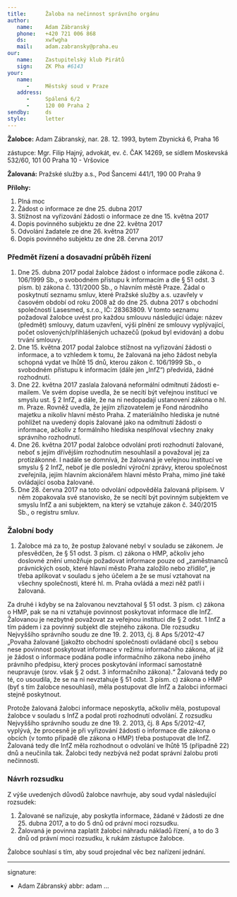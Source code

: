 ```yaml
---
title:      Žaloba na nečinnost správního orgánu
author:
   name:    Adam Zábranský
   phone:   +420 721 006 868
   ds:      xwfwgha
   mail:    adam.zabransky@praha.eu
our:
   name:    Zastupitelský klub Pirátů
   sign:    ZK Pha #6143
your:
   name:    
      -     Městský soud v Praze
   address:
      -     Spálená 6/2
      -     120 00 Praha 2
sendby:     ds
style:      letter
---
```


**Žalobce:**   Adam Zábranský, nar. 28. 12. 1993, bytem Zbynická 6, Praha 16

zástupce:  Mgr. Filip Hajný, advokát, ev. č. ČAK 14269, se sídlem Moskevská 532/60, 101 00 Praha 10 - Vršovice

**Žalovaná:**  Pražské služby a.s., Pod Šancemi 441/1, 190 00 Praha 9

**Přílohy:**

1. Plná moc
2. Žádost o informace ze dne 25. dubna 2017
3. Stížnost na vyřizování žádosti o informace ze dne 15. května 2017
4. Dopis povinného subjektu ze dne 22. května 2017
5. Odvolání žadatele ze dne 26. května 2017
6. Dopis povinného subjektu ze dne 28. června 2017

### Předmět řízení a dosavadní průběh řízení

1. Dne 25. dubna 2017 podal žalobce žádost o informace podle zákona č. 106/1999 Sb., o svobodném přístupu k informacím a dle § 51 odst. 3 písm. b) zákona č. 131/2000 Sb., o hlavním městě Praze. Žádal o poskytnutí seznamu smluv, které Pražské služby a.s. uzavřely v časovém období od roku 2008 až do dne 25. dubna 2017 s obchodní společností Lasesmed, s.r.o., IČ: 28363809. V tomto seznamu požadoval žalobce uvést pro každou smlouvu následující údaje: název (předmět) smlouvy, datum uzavření, výši plnění ze smlouvy vyplývající, počet oslovených/přihlášených uchazečů (pokud byl evidován) a dobu trvání smlouvy.
2. Dne 15. května 2017 podal žalobce stížnost na vyřizování žádosti o informace, a to vzhledem k tomu, že žalovaná na jeho žádost nebyla schopná vydat ve lhůtě 15 dnů, kterou zákon č. 106/1999 Sb., o svobodném přístupu k informacím (dále jen „InfZ“) předvídá, žádné rozhodnutí. 
3. Dne 22. května 2017 zaslala žalovaná neformální odmítnutí žádosti e-mailem. Ve svém dopise uvedla, že se necítí být veřejnou institucí ve smyslu ust. § 2 InfZ, a dále, že na ni nedopadají ustanovení zákona o hl. m. Praze. Rovněž uvedla, že jejím zřizovatelem je Fond národního majetku a nikoliv hlavní město Praha. Z materiálního hlediska je nutné pohlížet na uvedený dopis žalované jako na odmítnutí žádosti o informace, ačkoliv z formálního hlediska nesplňoval všechny znaky správního rozhodnutí.
4. Dne 26. května 2017 podal žalobce odvolání proti rozhodnutí žalované, neboť s jejím dřívějším rozhodnutím nesouhlasil a považoval jej za protizákonné. I nadále se domnívá, že žalovaná je veřejnou institucí ve smyslu § 2 InfZ, neboť je dle poslední výroční zprávy, kterou společnost zveřejnila, jejím hlavním akcionářem hlavní město Praha, mimo jiné také ovládající osoba žalované. 
5. Dne 28. června 2017 na toto odvolání odpověděla žalovaná přípisem. V něm zopakovala své stanovisko, že se necítí být povinným subjektem ve smyslu InfZ a ani subjektem, na který se vztahuje zákon č. 340/2015 Sb., o registru smluv.

### Žalobní body

1. Žalobce má za to, že postup žalované nebyl v souladu se zákonem. Je přesvědčen, že § 51 odst. 3 písm. c) zákona o HMP, ačkoliv jeho doslovné znění umožňuje požadovat informace pouze od „zaměstnanců právnických osob, které hlavní město Praha založilo nebo zřídilo“, je třeba aplikovat v souladu s jeho účelem a že se musí vztahovat na všechny společnosti, které hl. m. Praha ovládá a mezi něž patří i žalovaná. 

Za druhé i kdyby se na žalovanou nevztahoval § 51 odst. 3 písm. c) zákona o HMP, pak se na ni vztahuje povinnost poskytovat informace dle InfZ. Žalovanou je nezbytné považovat za veřejnou instituci dle § 2 odst. 1 InfZ a tím pádem i za povinný subjekt dle stejného zákona. Dle rozsudku Nejvyššího správního soudu ze dne 19. 2. 2013, čj. 8 Aps 5/2012-47 „Povaha žalované [jakožto obchodní společnosti ovládané obcí] s sebou nese povinnost poskytovat informace v režimu informačního zákona, ať již je žádost o informace podána podle informačního zákona nebo jiného právního předpisu, který proces poskytování informací samostatně neupravuje (srov. však § 2 odst. 3 informačního zákona).“ Žalovaná tedy po té, co usoudila, že se na ni nevztahuje § 51 odst. 3 písm. c) zákona o HMP (byť s tím žalobce nesouhlasí), měla postupovat dle InfZ a žalobci informaci stejně poskytnout.

Protože žalovaná žalobci informace neposkytla, ačkoliv měla, postupoval žalobce v souladu s InfZ a podal proti rozhodnutí odvolání. Z rozsudku Nejvyššího správního soudu ze dne 19. 2. 2013, čj. 8 Aps 5/2012-47, vyplývá, že procesně je při vyřizování žádosti o informace dle zákona o obcích (v tomto případě dle zákona o HMP) třeba postupovat dle InfZ. Žalovaná tedy dle InfZ měla rozhodnout o odvolání ve lhůtě 15 (případně 22) dnů a neučinila tak. Žalobci tedy nezbývá než podat správní žalobu proti nečinnosti.

### Návrh rozsudku

Z výše uvedených důvodů žalobce navrhuje, aby soud vydal následující rozsudek:

1. Žalované se nařizuje, aby poskytla informace, žádané v žádosti ze dne 25. dubna 2017, a to do 5 dnů od právní moci rozsudku.
2. Žalovaná je povinna zaplatit žalobci náhradu nákladů řízení, a to do 3 dnů od právní moci rozsudku, k rukám zástupce žalobce.

Žalobce souhlasí s tím, aby soud projednal věc bez nařízení jednání. 

---
signature:
  - Adam Zábranský
abbr:       adam
...

